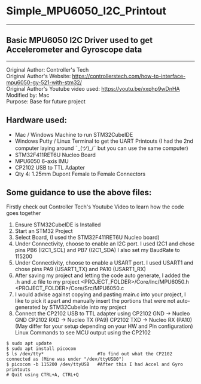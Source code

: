# Simple_MPU6050_I2C_Printout
   
<hr> </hr>


<p align="center">   
  
   
  
  
  ## Basic MPU6050 I2C Driver used to get Accelerometer and Gyroscope data   

</p>


<hr> </hr>

Original Author: Controller's Tech  
Original Author's Website: https://controllerstech.com/how-to-interface-mpu6050-gy-521-with-stm32/  
Original Author's Youtube video used: https://youtu.be/xxphp9wDnHA  
Modified by: Mac  
Purpose: Base for future project   

## Hardware used:
  - Mac / Windows Machine to run STM32CubeIDE
  - Windows Putty / Linux Terminal to get the UART Printouts (I had the 2nd computer laying around ¯\_(ツ)_/¯ but you can use the same computer)
  - STM32F411RET6U Nucleo Board
  - MPU6050 6-axis IMU
  - CP2102 USB to TTL Adapter 
  - Qty 4: 1.25mm Dupont Female to Female Connectors

## Some guidance to use the above files:
Firstly check out Controller Tech's Youtube Video to learn how the code goes together
  1) Ensure STM32CubeIDE is Installed
  2) Start an STM32 Project
  3) Select Board, (I used the STM32F411RET6U Nucleo board)
  4) Under Connectivity, choose to enable an I2C port. 
        I used I2C1 and chose pins PB6 (I2C1_SCL) and PB7 (I2C1_SDA)
        I also set my BaudRate to 115200
  5) Under Connectivity, choose to enable a USART port. 
        I used USART1 and chose pins PA9 (USART1_TX) and PA10 (USART1_RX)
  6) After saving my project and letting the code auto generate, I added the .h and .c file to my project 
        <PROJECT_FOLDER>/Core/Inc/MPU6050.h
        <PROJECT_FOLDER>/Core/Src/MPU6050.c
  7) I would advise against copying and pasting main.c into your project, I like to pick it apart and manually 
        insert the portions that were not auto-generated by STM32CubeIde into my project
  8) Connect the CP2102 USB to TTL adapter using CP2102 GND -> Nucleo GND
                                                CP2102 RXD -> Nucleo TX (PA9)
                                                CP2102 TXD -> Nucleo RX (PA10)
                                                (May differ for your setup depending on your HW and Pin configuration)  
  Linux Commands to see MCU output using the CP2102
  ```
  $ sudo apt update
  $ sudo apt install picocom
  $ ls /dev/tty*                    #To find out what the CP2102 connected as (Mine was under "/dev/ttyUSB0")
  $ picocom -b 115200 /dev/ttyUSB   #After this I had Accel and Gyro printouts
  # Quit using CTRL+A, CTRL+Q
  ```
